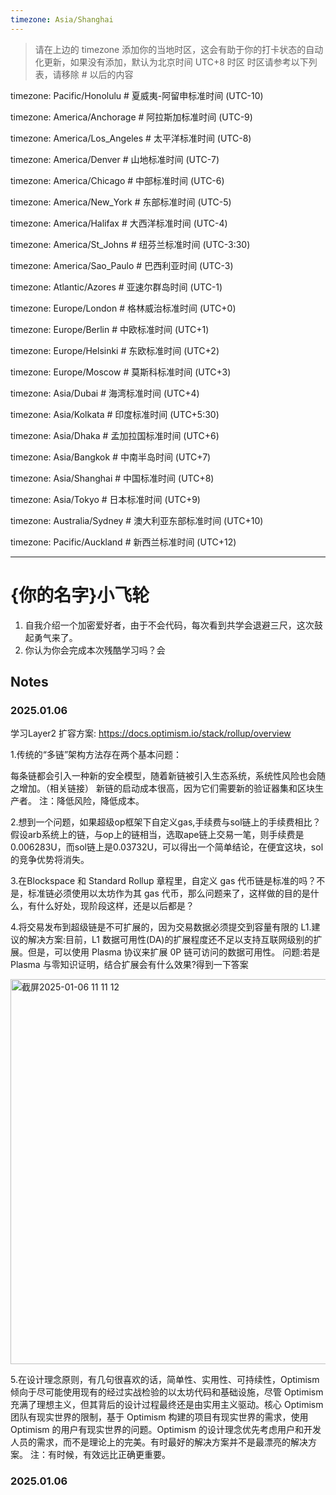 ```yaml
---
timezone: Asia/Shanghai
---
```


> 请在上边的 timezone 添加你的当地时区，这会有助于你的打卡状态的自动化更新，如果没有添加，默认为北京时间 UTC+8 时区
> 时区请参考以下列表，请移除 # 以后的内容

timezone: Pacific/Honolulu # 夏威夷-阿留申标准时间 (UTC-10)

timezone: America/Anchorage # 阿拉斯加标准时间 (UTC-9)

timezone: America/Los_Angeles # 太平洋标准时间 (UTC-8)

timezone: America/Denver # 山地标准时间 (UTC-7)

timezone: America/Chicago # 中部标准时间 (UTC-6)

timezone: America/New_York # 东部标准时间 (UTC-5)

timezone: America/Halifax # 大西洋标准时间 (UTC-4)

timezone: America/St_Johns # 纽芬兰标准时间 (UTC-3:30)

timezone: America/Sao_Paulo # 巴西利亚时间 (UTC-3)

timezone: Atlantic/Azores # 亚速尔群岛时间 (UTC-1)

timezone: Europe/London # 格林威治标准时间 (UTC+0)

timezone: Europe/Berlin # 中欧标准时间 (UTC+1)

timezone: Europe/Helsinki # 东欧标准时间 (UTC+2)

timezone: Europe/Moscow # 莫斯科标准时间 (UTC+3)

timezone: Asia/Dubai # 海湾标准时间 (UTC+4)

timezone: Asia/Kolkata # 印度标准时间 (UTC+5:30)

timezone: Asia/Dhaka # 孟加拉国标准时间 (UTC+6)

timezone: Asia/Bangkok # 中南半岛时间 (UTC+7)

timezone: Asia/Shanghai # 中国标准时间 (UTC+8)

timezone: Asia/Tokyo # 日本标准时间 (UTC+9)

timezone: Australia/Sydney # 澳大利亚东部标准时间 (UTC+10)

timezone: Pacific/Auckland # 新西兰标准时间 (UTC+12)

---

# {你的名字}小飞轮

1. 自我介绍一个加密爱好者，由于不会代码，每次看到共学会退避三尺，这次鼓起勇气来了。
2. 你认为你会完成本次残酷学习吗？会

## Notes

<!-- Content_START -->

### 2025.01.06
学习Layer2 扩容方案: https://docs.optimism.io/stack/rollup/overview

1.传统的“多链”架构方法存在两个基本问题：

每条链都会引入一种新的安全模型，随着新链被引入生态系统，系统性风险也会随之增加。（相关链接）
新链的启动成本很高，因为它们需要新的验证器集和区块生产者。
注：降低风险，降低成本。

2.想到一个问题，如果超级op框架下自定义gas,手续费与sol链上的手续费相比？
假设arb系统上的链，与op上的链相当，选取ape链上交易一笔，则手续费是0.006283U，而sol链上是0.03732U，可以得出一个简单结论，在便宜这块，sol的竞争优势将消失。

3.在Blockspace 和 Standard Rollup 章程里，自定义 gas 代币链是标准的吗？不是，标准链必须使用以太坊作为其 gas 代币，那么问题来了，这样做的目的是什么，有什么好处，现阶段这样，还是以后都是？

4.将交易发布到超级链是不可扩展的，因为交易数据必须提交到容量有限的 L1.建议的解决方案:目前，L1 数据可用性(DA)的扩展程度还不足以支持互联网级别的扩展。但是，可以使用 Plasma 协议来扩展 0P 链可访问的数据可用性。
问题:若是Plasma 与零知识证明，结合扩展会有什么效果?得到一下答案

<img width="616" alt="截屏2025-01-06 11 11 12" src="https://github.com/user-attachments/assets/4439dcdf-0c41-44a7-89ae-366708079cd1" />

5.在设计理念原则，有几句很喜欢的话，简单性、实用性、可持续性，Optimism 倾向于尽可能使用现有的经过实战检验的以太坊代码和基础设施，尽管 Optimism 充满了理想主义，但其背后的设计过程最终还是由实用主义驱动。核心 Optimism 团队有现实世界的限制，基于 Optimism 构建的项目有现实世界的需求，使用 Optimism 的用户有现实世界的问题。Optimism 的设计理念优先考虑用户和开发人员的需求，而不是理论上的完美。有时最好的解决方案并不是最漂亮的解决方案。
注：有时候，有效远比正确更重要。


### 2025.01.06

<!-- Content_END -->

